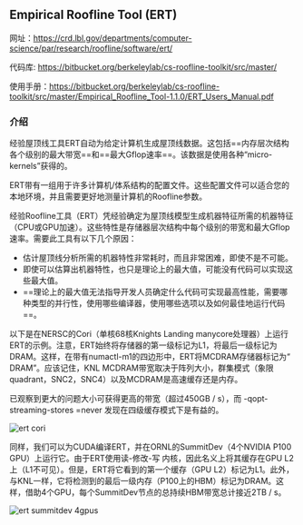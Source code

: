 ## Empirical Roofline Tool (ERT)

网址：https://crd.lbl.gov/departments/computer-science/par/research/roofline/software/ert/

代码库: https://bitbucket.org/berkeleylab/cs-roofline-toolkit/src/master/

使用手册：https://bitbucket.org/berkeleylab/cs-roofline-toolkit/src/master/Empirical_Roofline_Tool-1.1.0/ERT_Users_Manual.pdf



### 介绍

经验屋顶线工具ERT自动为给定计算机生成屋顶线数据。这包括==内存层次结构各个级别的最大带宽==和==最大Gflop速率==。该数据是使用各种“micro-kernels”获得的。

ERT带有一组用于许多计算机/体系结构的配置文件。这些配置文件可以适合您的本地环境，并且需要更好地测量计算机的Roofline参数。

经验Roofline工具（ERT）凭经验确定为屋顶线模型生成机器特征所需的机器特征（CPU或GPU加速）。这些特性是存储器层次结构中每个级别的带宽和最大Gflop速率。需要此工具有以下几个原因：

- 估计屋顶线分析所需的机器特性非常耗时，而且非常困难，即使不是不可能。
- 即使可以估算出机器特性，也只是理论上的最大值，可能没有代码可以实现这些最大值。
- ==理论上的最大值无法指导开发人员确定什么代码可实现最高性能，需要哪种类型的并行性，使用哪些编译器，使用哪些选项以及如何最佳地运行代码==。

以下是在NERSC的Cori（单核68核Knights Landing manycore处理器）上运行ERT的示例。注意，ERT始终将存储器的第一级标记为L1，将最后一级标记为DRAM。这样，在带有numactl-m1的四边形中，ERT将MCDRAM存储器标记为“ DRAM”。应该记住，KNL MCDRAM带宽取决于阵列大小，群集模式（象限quadrant，SNC2，SNC4）以及MCDRAM是高速缓存还是内存。

已观察到更大的问题大小可获得更高的带宽（超过450GB / s），而 -qopt-streaming-stores =never 发现在四级缓存模式下是有益的。

![ert cori](https://crd.lbl.gov/assets/Uploads/FTG/Projects/Roofline/_resampled/ResizedImage600464-ert-cori.png)

同样，我们可以为CUDA编译ERT，并在ORNL的SummitDev（4个NVIDIA P100 GPU）上运行它。由于ERT使用读-修改-写 内核，因此名义上将其缓存在GPU L2上（L1不可见）。但是，ERT将它看到的第一个缓存（GPU L2）标记为L1。此外，与KNL一样，它将检测到的最后一级内存（P100上的HBM）标记为DRAM。这样，借助4个GPU，每个SummitDev节点的总持续HBM带宽总计接近2TB / s。

![ert summitdev 4gpus](https://crd.lbl.gov/assets/Uploads/FTG/Projects/Roofline/_resampled/ResizedImage600464-ert-summitdev-4gpus.png)

